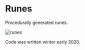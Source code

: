 # Runes
Procedurally generated runes.

![runes](https://i.imgur.com/xTGBNy2.png)

Code was written winter early 2020.

